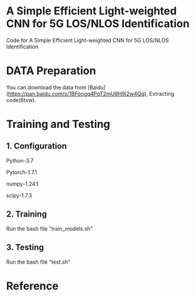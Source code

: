 # A Simple Efficient Light-weighted CNN for 5G LOS/NLOS Identification
Code for A Simple Efficient Light-weighted CNN for 5G LOS/NLOS Identification


# DATA Preparation
You can download the data from [Baidu] (https://pan.baidu.com/s/1BFoogq4PqT2mU8H9j2w4Qg), Extracting code(6txw).

# Training and Testing
## 1. Configuration

Python-3.7

Pytorch-1.7.1

numpy-1.24.1

scipy-1.7.3


## 2. Training
Run the bash file "train_models.sh"

## 3. Testing
Run the bash file "test.sh"

# Reference

